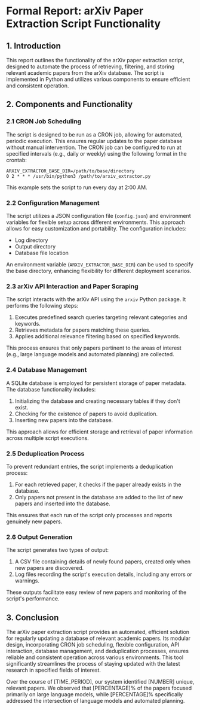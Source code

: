# Formal Report: arXiv Paper Extraction Script Functionality

## 1. Introduction

This report outlines the functionality of the arXiv paper extraction script, designed to automate the process of retrieving, filtering, and storing relevant academic papers from the arXiv database. The script is implemented in Python and utilizes various components to ensure efficient and consistent operation.

## 2. Components and Functionality

### 2.1 CRON Job Scheduling

The script is designed to be run as a CRON job, allowing for automated, periodic execution. This ensures regular updates to the paper database without manual intervention. The CRON job can be configured to run at specified intervals (e.g., daily or weekly) using the following format in the crontab:

```
ARXIV_EXTRACTOR_BASE_DIR=/path/to/base/directory
0 2 * * * /usr/bin/python3 /path/to/arxiv_extractor.py
```

This example sets the script to run every day at 2:00 AM.

### 2.2 Configuration Management

The script utilizes a JSON configuration file (`config.json`) and environment variables for flexible setup across different environments. This approach allows for easy customization and portability. The configuration includes:

- Log directory
- Output directory
- Database file location

An environment variable (`ARXIV_EXTRACTOR_BASE_DIR`) can be used to specify the base directory, enhancing flexibility for different deployment scenarios.

### 2.3 arXiv API Interaction and Paper Scraping

The script interacts with the arXiv API using the `arxiv` Python package. It performs the following steps:

1. Executes predefined search queries targeting relevant categories and keywords.
2. Retrieves metadata for papers matching these queries.
3. Applies additional relevance filtering based on specified keywords.

This process ensures that only papers pertinent to the areas of interest (e.g., large language models and automated planning) are collected.

### 2.4 Database Management

A SQLite database is employed for persistent storage of paper metadata. The database functionality includes:

1. Initializing the database and creating necessary tables if they don't exist.
2. Checking for the existence of papers to avoid duplication.
3. Inserting new papers into the database.

This approach allows for efficient storage and retrieval of paper information across multiple script executions.

### 2.5 Deduplication Process

To prevent redundant entries, the script implements a deduplication process:

1. For each retrieved paper, it checks if the paper already exists in the database.
2. Only papers not present in the database are added to the list of new papers and inserted into the database.

This ensures that each run of the script only processes and reports genuinely new papers.

### 2.6 Output Generation

The script generates two types of output:

1. A CSV file containing details of newly found papers, created only when new papers are discovered.
2. Log files recording the script's execution details, including any errors or warnings.

These outputs facilitate easy review of new papers and monitoring of the script's performance.

## 3. Conclusion

The arXiv paper extraction script provides an automated, efficient solution for regularly updating a database of relevant academic papers. Its modular design, incorporating CRON job scheduling, flexible configuration, API interaction, database management, and deduplication processes, ensures reliable and consistent operation across various environments. This tool significantly streamlines the process of staying updated with the latest research in specified fields of interest.


Over the course of [TIME_PERIOD], our system identified [NUMBER] unique, relevant papers. We observed that [PERCENTAGE]% of the papers focused primarily on large language models, while [PERCENTAGE]% specifically addressed the intersection of language models and automated planning.
